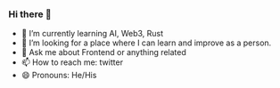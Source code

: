 ### Hi there 👋


- 🌱 I’m currently learning AI, Web3, Rust
- 🤔 I’m looking for a place where I can learn and improve as a person.
- 💬 Ask me about Frontend or anything related
- 📫 How to reach me: twitter
- 😄 Pronouns: He/His
